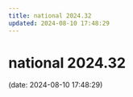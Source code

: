 ```yaml
---
title: national 2024.32
updated: 2024-08-10 17:48:29
---
```


# national 2024.32

(date: 2024-08-10 17:48:29)

